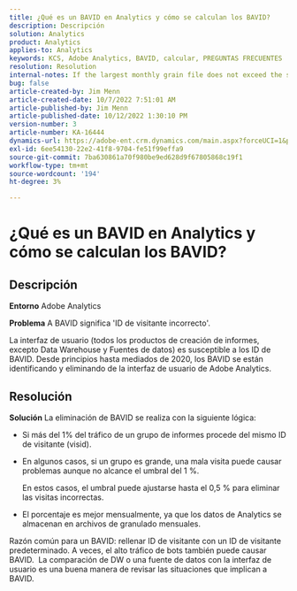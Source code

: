 ```yaml
---
title: ¿Qué es un BAVID en Analytics y cómo se calculan los BAVID?
description: Descripción
solution: Analytics
product: Analytics
applies-to: Analytics
keywords: KCS, Adobe Analytics, BAVID, calcular, PREGUNTAS FRECUENTES
resolution: Resolution
internal-notes: If the largest monthly grain file does not exceed the size threshold (250MB default), we do not examine the suite for bad visids.
bug: false
article-created-by: Jim Menn
article-created-date: 10/7/2022 7:51:01 AM
article-published-by: Jim Menn
article-published-date: 10/12/2022 1:30:10 PM
version-number: 3
article-number: KA-16444
dynamics-url: https://adobe-ent.crm.dynamics.com/main.aspx?forceUCI=1&pagetype=entityrecord&etn=knowledgearticle&id=83dccec7-1446-ed11-bba1-000d3a3064b8
exl-id: 6ee54130-22e2-41f8-9704-fe51f99effa9
source-git-commit: 7ba630861a70f980be9ed628d9f67805868c19f1
workflow-type: tm+mt
source-wordcount: '194'
ht-degree: 3%

---
```


# ¿Qué es un BAVID en Analytics y cómo se calculan los BAVID?

## Descripción


<b>Entorno</b>
Adobe Analytics

<b>Problema</b>
A BAVID significa &#39;ID de visitante incorrecto&#39;.

La interfaz de usuario (todos los productos de creación de informes, excepto Data Warehouse y Fuentes de datos) es susceptible a los ID de BAVID.
Desde principios hasta mediados de 2020, los BAVID se están identificando y eliminando de la interfaz de usuario de Adobe Analytics.






## Resolución


<b>Solución</b>
La eliminación de BAVID se realiza con la siguiente lógica:

- Si más del 1% del tráfico de un grupo de informes procede del mismo ID de visitante (visid).
- En algunos casos, si un grupo es grande, una mala visita puede causar problemas aunque no alcance el umbral del 1 %.

  En estos casos, el umbral puede ajustarse hasta el 0,5 % para eliminar las visitas incorrectas.
- El porcentaje es mejor mensualmente, ya que los datos de Analytics se almacenan en archivos de granulado mensuales.


Razón común para un BAVID: rellenar ID de visitante con un ID de visitante predeterminado. A veces, el alto tráfico de bots también puede causar BAVID. 
La comparación de DW o una fuente de datos con la interfaz de usuario es una buena manera de revisar las situaciones que implican a BAVID.
